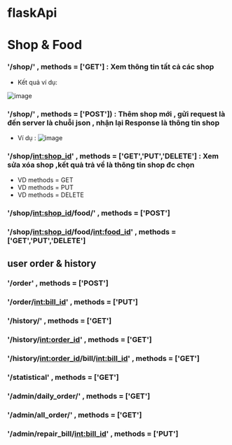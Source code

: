 # flaskApi

# Shop & Food 


### '/shop/' ,  methods = ['GET'] : Xem thông tin tất cả các shop
+ Kết quả ví dụ:

![image](https://user-images.githubusercontent.com/72801957/127481254-e0315d63-d151-4f0a-9968-7defe08ed0dc.png)

### '/shop/' ,  methods = ['POST']) : Thêm shop mới , gửi request là đến server là chuỗi json , nhận lại Response là thông tin shop
- Ví dụ :
![image](https://user-images.githubusercontent.com/72801957/127482018-e0d06fde-7c01-47e9-9284-3add0b6d10ca.png)

### '/shop/<int:shop_id>' , methods = ['GET','PUT','DELETE'] : Xem sửa xóa shop ,kết quả trả về là thông tin shop đc chọn
- VD methods = GET
- VD methods = PUT
- VD methods = DELETE
### '/shop/<int:shop_id>/food/'  , methods = ['POST']
### '/shop/<int:shop_id>/food/<int:food_id>' , methods = ['GET','PUT','DELETE']

## user order & history

### '/order'  , methods = ['POST']
### '/order/<int:bill_id>'  , methods = ['PUT']
### '/history/'  , methods = ['GET']
### '/history/<int:order_id>' , methods = ['GET']
### '/history/<int:order_id>/bill/<int:bill_id>'  , methods = ['GET']

### '/statistical' , methods = ['GET']
### '/admin/daily_order/' , methods = ['GET']
### '/admin/all_order/' , methods = ['GET']
### '/admin/repair_bill/<int:bill_id>' , methods = ['PUT']
